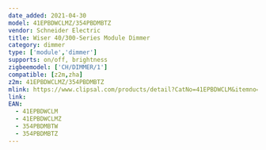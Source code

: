 ```yaml
---
date_added: 2021-04-30
model: 41EPBDWCLMZ/354PBDMBTZ
vendor: Schneider Electric 
title: Wiser 40/300-Series Module Dimmer
category: dimmer
type: ['module','dimmer']
supports: on/off, brightness
zigbeemodel: ['CH/DIMMER/1']
compatible: [z2m,zha]
z2m: 41EPBDWCLMZ/354PBDMBTZ
mlink: https://www.clipsal.com/products/detail?CatNo=41EPBDWCLM&itemno=41EPBDWCLM-VW&tab-document-1=0
link: 
EAN:
  - 41EPBDWCLM
  - 41EPBDWCLMZ
  - 354PBDMBTW
  - 354PBDMBTZ
---
```

